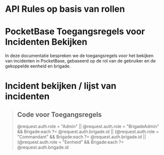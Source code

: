 # API Rules op basis van rollen

# PocketBase Toegangsregels voor Incidenten Bekijken

In deze documentatie bespreken we de toegangsregels voor het bekijken van incidenten in PocketBase, gebaseerd op de rol van de gebruiker en de gekoppelde eenheid en brigade.

# Incident bekijken / lijst van incidenten
>## Code voor Toegangsregels
>
>@request.auth.role = "Admin" || 
>@request.auth.role = "BrigadeAdmin" && Brigade:each ?= @request.auth.brigade.id ||
>(@request.auth.role = "Commandant" && Brigade:each ?= @request.auth.brigade.id ||
>(@request.auth.role = "Eenheid"  && Brigade:each ?= @request.auth.brigade.id

